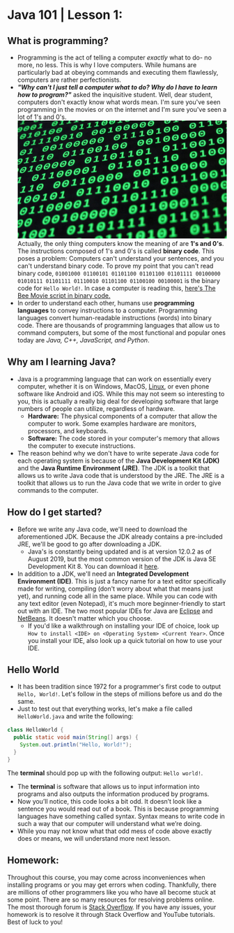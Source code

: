 # Java 101 | Lesson 1:
## What is programming?
* Programming is the act of telling a computer _exactly_ what to do- no more, no less. This is why I love computers. While humans are particularly bad at obeying commands and executing them flawlessly, computers are rather perfectionists.
* _**"Why can't I just tell a computer what to do? Why do I have to learn how to program?"**_ asked the inquisitive student. Well, dear student, computers don't exactly know what words mean. I'm sure you've seen programming in the movies or on the internet and I'm sure you've seen a lot of 1's and 0's.
![alt text](binary.jpg)
Actually, the only thing computers know the meaning of are **1's and 0's**. The instructions composed of 1's and 0's is called **binary code**. This poses a problem: Computers can't understand your sentences, and you can't understand binary code. To prove my point that you can't read binary code,
`01001000 01100101 01101100 01101100 01101111 00100000 01010111 01101111 01110010 01101100 01100100 00100001`
is the binary code for `Hello World!`. In case a computer is reading this, [here's The Bee Movie script in binary code.](https://www.scribd.com/doc/253133022/Bee-Movie-Script-Binary-Code)
* In order to understand each other, humans use **programming languages** to convey instructions to a computer. Programming languages convert human-readable instructions (words) into binary code. There are thousands of programming languages that allow us to command computers, but some of the most functional and popular ones today are _Java, C++, JavaScript, and Python_.
## Why am I learning Java?
* Java is a programming language that can work on essentially every computer, whether it is on Windows, MacOS, [Linux](https://www.youtube.com/watch?v=zA3vmx0GaO8), or even phone software like Android and iOS. While this may not seem so interesting to you, this is actually a really big deal for developing software that large numbers of people can utilize, regardless of hardware.
  * **Hardware:** The physical components of a computer that allow the computer to work. Some examples hardware are monitors, processors, and keyboards.
  * **Software:** The code stored in your computer's memory that allows the computer to execute instructions.
* The reason behind why we don't have to write seperate Java code for each operating system is because of the **Java Development Kit (JDK)** and the **Java Runtime Environment (JRE)**. The JDK is a toolkit that allows us to write Java code that is understood by the JRE. The JRE is a toolkit that allows us to run the Java code that we write in order to give commands to the computer. 
## How do I get started?
* Before we write any Java code, we'll need to download the aforementioned JDK. Because the JDK already contains a pre-included JRE, we'll be good to go after downloading a JDK.
  * Java's is constantly being updated and is at version 12.0.2 as of August 2019, but the most common version of the JDK is Java SE Development Kit 8. You can download it [here](https://www.oracle.com/technetwork/java/javase/downloads/jdk8-downloads-2133151.html).
* In addition to a JDK, we'll need an **Integrated Development Environment (IDE)**. This is just a fancy name for a text editor specifically made for writing, compiling (don't worry about what that means just yet), and running code all in the same place. While you can code with any text editor (even Notepad), it's much more beginner-friendly to start out with an IDE. The two most popular IDEs for Java are [Eclipse](https://www.eclipse.org) and [NetBeans](https://netbeans.org/). It doesn't matter which you choose.
  * If you'd like a walkthrough on installing your IDE of choice, look up `How to install <IDE> on <Operating System> <Current Year>`. Once you install your IDE, also look up a quick tutorial on how to use your IDE.
## Hello World
* It has been tradition since 1972 for a programmer's first code to output `Hello, World!`. Let's follow in the steps of millions before us and do the same.
* Just to test out that everything works, let's make a file called `HelloWorld.java` and write the following:
```Java
class HelloWorld {
  public static void main(String[] args) {
    System.out.println("Hello, World!");
  }
}
```
The **terminal** should pop up with the following output:
`Hello world!`.
  * The **terminal** is software that allows us to input information into programs and also outputs the information produced by programs.
  * Now you’ll notice, this code looks a bit odd. It doesn’t look like a sentence you would read out of a book. This is because programming languages have something called syntax. Syntax means to write code in such a way that our computer will understand what we’re doing.
  * While you may not know what that odd mess of code above exactly does or means, we will understand more next lesson.

## Homework:
Throughout this course, you may come across inconveniences when installing programs or you may get errors when coding. Thankfully, there are millions of other programmers like you who have all become stuck at some point. There are so many resources for resolving problems online. The most thorough forum is [Stack Overflow](https://stackoverflow.com/tour). If you have any issues, your homework is to resolve it through Stack Overflow and YouTube tutorials. Best of luck to you!

